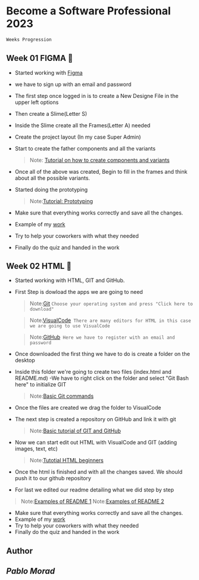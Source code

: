 # Become a Software Professional 2023
```bash
Weeks Progression
```

## Week 01 **FIGMA** :pushpin:
- Started working with [Figma](https://www.figma.com/)
- we have to sign up with an email and password
- The first step once logged in is to create a New Designe File in the upper left options
- Then create a Slime(Letter S)
- Inside the Slime create all the Frames(Letter A) needed
- Create the project layout (In my case Super Admin)
- Start to create the father components and all the variants
  
  > Note: [Tutorial on how to create components and variants](https://www.youtube.com/watch?v=BbTiMmnsjqE&ab_channel=CalerEdwards)

- Once all of the above was created, Begin to fill in the frames and think about all the possible variants.
- Started doing the prototyping

  > Note:[Tutorial: Prototyping](https://www.youtube.com/watch?v=-sAAa-CCOcg&ab_channel=Figma)

- Make sure that everything works correctly and save all the changes.
- Example of my [work](https://www.figma.com/file/qVvOSwgA0WmUkM7e2ygRIN/UI-kit-RR?node-id=1215-949&t=I67pTJIDrJWzNNjp-0)
- Try to help your coworkers with what they needed
- Finally do the quiz and handed in the work


## Week 02 **HTML** :pushpin:
- Started working with HTML, GIT and GitHub.
- First Step is dowload the apps we are going to need 
  > Note:[Git](https://git-scm.com/downloads) ``Choose your operating system and press "Click here to download"``

  > Note:[VisualCode](https://code.visualstudio.com/Download)`` There are many editors for HTML in this case we are going to use VisualCode``

  > Note:[GitHub](https://github.com/)`` Here we have to register with an email and password``

- Once downloaded the first thing we have to do is create a folder on the desktop
- Inside this folder we're going to create two files (index.html and README.md)
-We have to right click on the folder and select "Git Bash here" to initialize GIT

  > Note:[Basic Git commands](https://confluence.atlassian.com/bitbucketserver/basic-git-commands-776639767.html)

- Once the files are created we drag the folder to VisualCode
- The next step is created a repository on GitHub and link it with git
 
  > Note:[Basic tutorial of GIT and GitHub](https://www.youtube.com/watch?v=vGK-lWIs3sA&ab_channel=RadiumRocketLearning)

- Now we can start edit out HTML with VisualCode and GIT (adding images, text, etc)

  > Note:[Tutotial HTML beginners](https://www.youtube.com/watch?v=UB1O30fR-EE&ab_channel=TraversyMedia)

- Once the html is finished and with all the changes saved. We should push it to our github repository
- For last we edited our readme detailing what we did step by step
  
 > Note:[Examples of README 1](https://www.makeareadme.com/)
 > Note:[Examples of README 2](https://dillinger.io/)

- Make sure that everything works correctly and save all the changes.
- Example of my [work](https://github.com/moradpablo/BaSP-M2023)
- Try to help your coworkers with what they needed
- Finally do the quiz and handed in the work
  

## Author
## _Pablo Morad_ 
